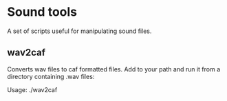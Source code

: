 # Sound tools

A set of scripts useful for manipulating sound files.

## wav2caf

Converts wav files to caf formatted files.  Add to your path and run it from a directory containing .wav files:

Usage: ./wav2caf
